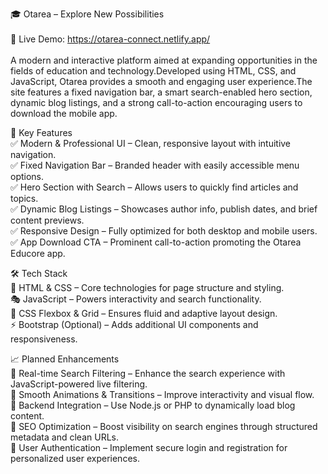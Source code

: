 🎓 Otarea – Explore New Possibilities<br><br>
🚀 Live Demo: https://otarea-connect.netlify.app/<br><br>
A modern and interactive platform aimed at expanding opportunities in the fields of education and technology.Developed using HTML, CSS, and JavaScript, Otarea provides a smooth and engaging user experience.The site features a fixed navigation bar, a smart search-enabled hero section, dynamic blog listings, and a strong call-to-action encouraging users to download the mobile app.<br>

🚀 Key Features<br>
✅ Modern & Professional UI – Clean, responsive layout with intuitive navigation.<br>
✅ Fixed Navigation Bar – Branded header with easily accessible menu options.<br>
✅ Hero Section with Search – Allows users to quickly find articles and topics.<br>
✅ Dynamic Blog Listings – Showcases author info, publish dates, and brief content previews.<br>
✅ Responsive Design – Fully optimized for both desktop and mobile users.<br>
✅ App Download CTA – Prominent call-to-action promoting the Otarea Educore app.<br>

🛠️ Tech Stack<br>
🎨 HTML & CSS – Core technologies for page structure and styling.<br>
🎭 JavaScript – Powers interactivity and search functionality.<br>
📌 CSS Flexbox & Grid – Ensures fluid and adaptive layout design.<br>
⚡ Bootstrap (Optional) – Adds additional UI components and responsiveness.<br>

📈 Planned Enhancements<br>
🔹 Real-time Search Filtering – Enhance the search experience with JavaScript-powered live filtering.<br>
🔹 Smooth Animations & Transitions – Improve interactivity and visual flow.<br>
🔹 Backend Integration – Use Node.js or PHP to dynamically load blog content.<br>
🔹 SEO Optimization – Boost visibility on search engines through structured metadata and clean URLs.<br>
🔹 User Authentication – Implement secure login and registration for personalized user experiences.<br>
